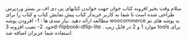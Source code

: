 سلام وقت بخیر
افزونه کتاب خوان جهت خواندن کتابهای پی دی اف بر بستر وردپرس طراحی شده است تا شما به کاربر خریدار کتاب پیش نمایش کتاب و کتاب را برای مطالعه ارائه دهید.
نیاز مندی ها :
1- افزودن پوشه woocommerce به پوشه های تم خود.
2- نصب افزونه 3d-flipbook-dflip-lite . 
موارد 1 و 2 در فایل زیپ tools برای استفاده شما عزیزان اضافه شد.
